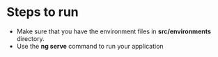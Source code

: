 # Steps to run
- Make sure that you have the environment files in **src/environments** directory.
- Use the **ng serve** command to run your application
